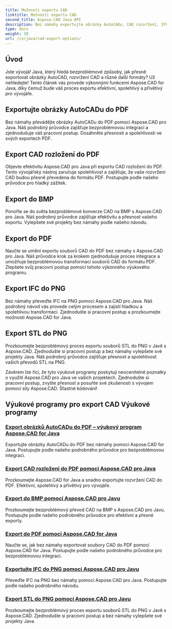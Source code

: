 ```yaml
---
title: Možnosti exportu CAD
linktitle: Možnosti exportu CAD
second_title: Aspose.CAD Java API
description: Bez námahy exportujte obrázky AutoCADu, CAD rozvržení, IFC, STL soubory do PDF, BMP, PNG pomocí Aspose.CAD for Java. Zjednodušte si pracovní postup pomocí našich výukových programů krok za krokem.
type: docs
weight: 30
url: /cs/java/cad-export-options/
---
```


## Úvod

Jste vývojář Java, který hledá bezproblémové způsoby, jak přesně exportovat obrázky AutoCAD, rozvržení CAD a různé další formáty? Už nehledejte! Tento článek vás provede výkonnými funkcemi Aspose.CAD for Java, díky čemuž bude váš proces exportu efektivní, spolehlivý a přívětivý pro vývojáře.

## Exportujte obrázky AutoCADu do PDF

Bez námahy převádějte obrázky AutoCADu do PDF pomocí Aspose.CAD pro Java. Náš podrobný průvodce zajišťuje bezproblémovou integraci a zjednodušuje váš pracovní postup. Dosáhněte přesnosti a spolehlivosti ve svých exportech PDF.

## Export CAD rozložení do PDF

Objevte efektivitu Aspose.CAD pro Java při exportu CAD rozložení do PDF. Tento vývojářský nástroj zaručuje spolehlivost a zajišťuje, že vaše rozvržení CAD budou přesně převedena do formátu PDF. Postupujte podle našeho průvodce pro hladký zážitek.

## Export do BMP

Ponořte se do světa bezproblémové konverze CAD na BMP s Aspose.CAD pro Java. Náš podrobný průvodce zajišťuje efektivitu a přesnost vašeho exportu. Vylepšete své projekty bez námahy podle našeho návodu.

## Export do PDF

Naučte se umění exportu souborů CAD do PDF bez námahy s Aspose.CAD pro Java. Náš průvodce krok za krokem zjednodušuje proces integrace a umožňuje bezproblémovou transformaci souborů CAD do formátu PDF. Zlepšete svůj pracovní postup pomocí tohoto výkonného výukového programu.

## Export IFC do PNG

Bez námahy převeďte IFC na PNG pomocí Aspose.CAD pro Java. Náš podrobný návod vás provede celým procesem a zajistí hladkou a spolehlivou transformaci. Zjednodušte si pracovní postup a prozkoumejte možnosti Aspose.CAD for Java.

## Export STL do PNG

Prozkoumejte bezproblémový proces exportu souborů STL do PNG v Javě s Aspose.CAD. Zjednodušte si pracovní postup a bez námahy vylepšete své projekty Java. Náš podrobný průvodce zajišťuje přesnost a spolehlivost vašich převodů STL na PNG.

Závěrem lze říci, že tyto výukové programy poskytují neocenitelné poznatky o využití Aspose.CAD pro Java ve vašich projektech. Zjednodušte si pracovní postup, zvyšte přesnost a posuňte své zkušenosti s vývojem pomocí síly Aspose.CAD. Šťastné kódování!
## Výukové programy pro export CAD Výukové programy
### [Export obrázků AutoCADu do PDF – výukový program Aspose.CAD for Java](./export-autocad-images-to-pdf/)
Exportujte obrázky AutoCADu do PDF bez námahy pomocí Aspose.CAD for Java. Postupujte podle našeho podrobného průvodce pro bezproblémovou integraci.
### [Export CAD rozložení do PDF pomocí Aspose.CAD pro Java](./export-cad-layouts-to-pdf/)
Prozkoumejte Aspose.CAD for Java a snadno exportujte rozvržení CAD do PDF. Efektivní, spolehlivý a přívětivý pro vývojáře.
### [Export do BMP pomocí Aspose.CAD pro Javu](./export-to-bmp/)
Prozkoumejte bezproblémový převod CAD na BMP s Aspose.CAD pro Javu. Postupujte podle našeho podrobného průvodce pro efektivní a přesné exporty.
### [Export do PDF pomocí Aspose.CAD for Java](./export-to-pdf/)
Naučte se, jak bez námahy exportovat soubory CAD do PDF pomocí Aspose.CAD for Java. Postupujte podle našeho podrobného průvodce pro bezproblémovou integraci.
### [Exportujte IFC do PNG pomocí Aspose.CAD pro Javu](./export-ifc-to-png/)
Převeďte IFC na PNG bez námahy pomocí Aspose.CAD pro Java. Postupujte podle našeho podrobného návodu.
### [Export STL do PNG pomocí Aspose.CAD pro Javu](./export-stl-to-png/)
Prozkoumejte bezproblémový proces exportu souborů STL do PNG v Javě s Aspose.CAD. Zjednodušte si pracovní postup a bez námahy vylepšete své projekty Java.